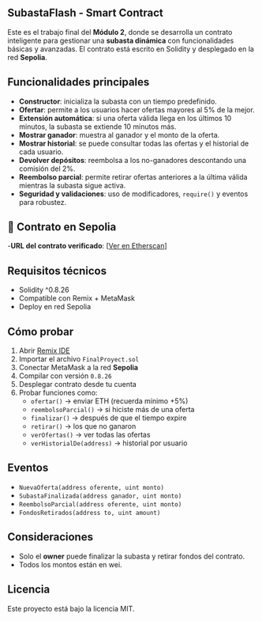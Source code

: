 ## SubastaFlash - Smart Contract

Este es el trabajo final del **Módulo 2**, donde se desarrolla un contrato inteligente para gestionar una **subasta dinámica** con funcionalidades básicas y avanzadas. El contrato está escrito en Solidity y desplegado en la red **Sepolia**.

## Funcionalidades principales

- **Constructor**: inicializa la subasta con un tiempo predefinido.
- **Ofertar**: permite a los usuarios hacer ofertas mayores al 5% de la mejor.
- **Extensión automática**: si una oferta válida llega en los últimos 10 minutos, la subasta se extiende 10 minutos más.
- **Mostrar ganador**: muestra al ganador y el monto de la oferta.
- **Mostrar historial**: se puede consultar todas las ofertas y el historial de cada usuario.
- **Devolver depósitos**: reembolsa a los no-ganadores descontando una comisión del 2%.
- **Reembolso parcial**: permite retirar ofertas anteriores a la última válida mientras la subasta sigue activa.
- **Seguridad y validaciones**: uso de modificadores, `require()` y eventos para robustez.

## 📄 Contrato en Sepolia

-**URL del contrato verificado**: [[Ver en Etherscan](https://sepolia.etherscan.io/address/0x548FE8EEc4163328a98C5249BdB7B748a9B45ADa#writeContract)]

## Requisitos técnicos

- Solidity ^0.8.26
- Compatible con Remix + MetaMask
- Deploy en red Sepolia

## Cómo probar

1. Abrir [Remix IDE](https://remix.ethereum.org)
2. Importar el archivo `FinalProyect.sol`
3. Conectar MetaMask a la red **Sepolia**
4. Compilar con versión `0.8.26`
5. Desplegar contrato desde tu cuenta
6. Probar funciones como:
   - `ofertar()` → enviar ETH (recuerda mínimo +5%)
   - `reembolsoParcial()` → si hiciste más de una oferta
   - `finalizar()` → después de que el tiempo expire
   - `retirar()` → los que no ganaron
   - `verOfertas()` → ver todas las ofertas
   - `verHistorialDe(address)` → historial por usuario

## Eventos

- `NuevaOferta(address oferente, uint monto)`
- `SubastaFinalizada(address ganador, uint monto)`
- `ReembolsoParcial(address oferente, uint monto)`
- `FondosRetirados(address to, uint amount)`

## Consideraciones

- Solo el **owner** puede finalizar la subasta y retirar fondos del contrato.
- Todos los montos están en wei.

## Licencia

Este proyecto está bajo la licencia MIT.
